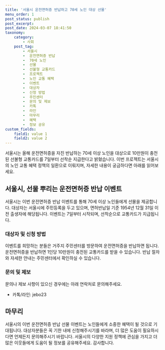 ```yaml
---
title: '서울시 운전면허증 반납하고 70세 노인 대상 선물'
menu_order: 1
post_status: publish
post_excerpt: 
post_date: 2024-03-07 18:41:50
taxonomy:
    category:
        - 사회
    post_tag:
        - 서울시
        -  운전면허증 반납
        -  70세 노인
        -  선물
        -  선불형 교통카드
        -  프로젝트
        -  노인 교통 혜택
        -  이벤트
        -  대상자
        -  신청 방법
        -  주민센터
        -  문의 및 제보
        -  카톡
        -  라인
        -  마무리
        -  혜택
        -  정보 공유
custom_fields:
    field1: value 1
    field2: value 2
---
```


서울시는 올해 운전면허증을 자진 반납하는 70세 이상 노인을 대상으로 10만원이 충전된 선불형 교통카드를 7일부터 선착순 지급한다고 밝혔습니다. 이번 프로젝트는 서울시의 노인 교통 혜택 정책의 일환으로 이뤄지며, 자세한 내용이 궁금하다면 아래를 읽어보세요.
## 서울시, 선물 뿌리는 운전면허증 반납 이벤트
서울시는 이번 운전면허증 반납 이벤트를 통해 70세 이상 노인들에게 선물을 제공합니다. 대상자는 서울시에 주민등록을 두고 있으며, 면허반납일 기준 1954년 12월 31일 이전 출생자에 해당됩니다. 이벤트는 7일부터 시작되며, 선착순으로 교통카드가 지급됩니다.
### 대상자 및 신청 방법
이벤트를 희망하는 분들은 거주지 주민센터를 방문하여 운전면허증을 반납하면 됩니다. 운전면허증을 반납하면 1인당 10만원이 충전된 교통카드를 받을 수 있습니다. 반납 절차와 자세한 안내는 주민센터에서 확인하실 수 있습니다.
### 문의 및 제보
문의나 제보 사항이 있으신 경우에는 아래 연락처로 문의해주세요.
- 카톡/라인: jebo23
## 마무리
서울시의 이번 운전면허증 반납 선물 이벤트는 노인들에게 소중한 혜택이 될 것으로 기대됩니다. 대상자분들은 꼭 기한 내에 신청해주시기를 바라며, 더 많은 도움이 필요하시다면 언제든지 문의해주시기 바랍니다. 서울시의 다양한 지원 정책에 관심을 가지고 더 많은 이웃들에게 도움이 될 정보를 공유해주세요. 감사합니다.
